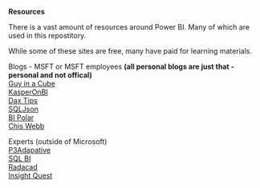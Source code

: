 **Resources**

There is a vast amount of resources around Power BI.  Many of which are used in this repostitory.

While some of these sites are free, many have paid for learning materials.  

Blogs - MSFT or MSFT employees **(all personal blogs are just that - personal and not offical)**  
[Guy in a Cube](https://guyinacube.com/)  
[KasperOnBI](https://www.kasperonbi.com/)  
[Dax Tips](https://dax.tips/)  
[SQLJson](http://sqljason.com/)  
[BI Polar](https://ssbipolar.com/)  
[Chis Webb](https://blog.crossjoin.co.uk/)  


Experts (outside of Microsoft)   
[P3Adapative](https://p3adaptive.com/)  
[SQL BI](https://www.sqlbi.com/)  
[Radacad](https://radacad.com/)  
[Insight Quest](https://insightsquest.com/)  


 



